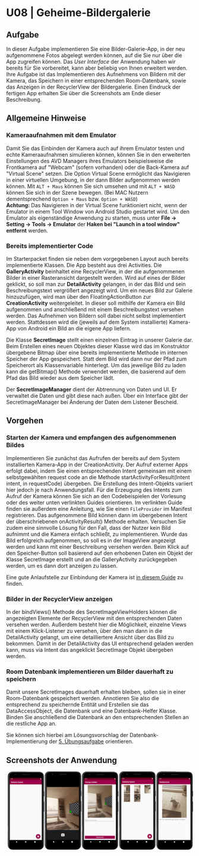 # U08 | Geheime-Bildergalerie

## Aufgabe

In dieser Aufgabe implementieren Sie eine Bilder-Galerie-App, in der neu aufgenommene Fotos abgelegt werden können, auf die Sie nur über die App zugreifen können. Das _User Interface_ der Anwendung haben wir bereits für Sie vorbereitet, kann aber beliebig von Ihnen erweitert werden. Ihre Aufgabe ist das Implementieren des Aufnehmens von Bildern mit der Kamera, das Speichern in einer entsprechenden Room-Datenbank, sowie das Anzeigen in der RecyclerView der Bildergalerie. Einen Eindruck der fertigen App erhalten Sie über die Screenshots am Ende dieser Beschreibung.

## Allgemeine Hinweise

### Kameraaufnahmen mit dem Emulator

Damit Sie das Einbinden der Kamera auch auf ihrem Emulator testen und echte Kameraaufnahmen simulieren können, können Sie in den erweiterten Einstellungen des AVD Managers ihres Emulators beispielsweise die Frontkamera auf "Webcam" (sofern vorhanden) oder die Back-Kamera auf "Virtual Scene" setzen. Die Option Virtual Scene ermöglicht das Navigieren in einer virtuellen Umgebung, in der dann Bilder aufgenommen werden können. Mit `ALT + Maus` können Sie sich umsehen und mit `ALT + WASD` können Sie sich in der Szene bewegen. (Bei MAC Nutzern dementsprechend `Option + Maus` bzw. `Option + WASD`)<br/>
**Achtung:** Das Navigieren in der Virtual Scene funktioniert nicht, wenn der Emulator in einem Tool Window von Android Studio gestartet wird. Um den Emulator als eigenständige Anwendung zu starten, muss unter **File -> Setting -> Tools -> Emulator** der **Haken bei "Launch in a tool window" entfernt** werden.

### Bereits implementierter Code

Im Starterpacket finden sie neben dem vorgegebenen Layout auch bereits implementierte Klassen. Die App besteht aus drei Activities. Die **GalleryActivity** beinhaltet eine RecyclerView, in der die aufgenommenen Bilder in einer Rasteransicht dargestellt werden. Wird auf eines der Bilder geklickt, so soll man zur **DetailActivity** gelangen, in der das Bild und sein Beschreibungstext vergrößert angezeigt wird. Um ein neues Bild zur Galerie hinzuzufügen, wird man über den FloatingActionButton zur **CreationActivity** weitergeleitet. In dieser soll mithilfe der Kamera ein Bild aufgenommen und anschließend mit einem Beschreibungstext versehen werden. Das Aufnehmen von Bildern soll dabei nicht selbst implementiert werden. Stattdessen wird die (jeweils auf dem System installierte) Kamera-App von Android ein Bild an die eigene App liefern.

Die Klasse **SecretImage** stellt einen einzelnen Eintrag in unserer Galerie dar. Beim Erstellen eines neuen Objektes dieser Klasse wird das im Konstruktor übergebene Bitmap über eine bereits implementierte Methode im internen Speicher der App gespeichert. Statt dem Bild wird dann nur der Pfad zum Speicherort als Klassenvariable hinterlegt. Um das jeweilige Bild zu laden kann die getBitmap() Methode verwendet werden, die basierend auf dem Pfad das Bild wieder aus dem Speicher lädt. 

Der **SecretImageManager** dient der Abtrennung von Daten und UI. Er verwaltet die Daten und gibt diese nach außen. Über ein Interface gibt der SecretImageManager bei Änderung der Daten dem Listener Bescheid.

## Vorgehen

### Starten der Kamera und empfangen des aufgenommenen Bildes
Implementieren Sie zunächst das Aufrufen der bereits auf dem System installierten Kamera-App in der CreationActivity. Der Aufruf externer Apps erfolgt dabei, indem Sie einen entsprechenden Intent gemeinsam mit einem selbstgewählten request code an die Methode startActivityForResult(Intent intent, in requestCode) übergeben. Die Erstellung des Intent-Objekts variiert hier jedoch je nach Anwendungsfall. Für die Erzeugung des Intents zum Aufruf der Kamera können Sie sich an den Codebeispielen der Vorlesung oder des weiter unten verlinkten Guides orientieren. Im verlinkten Guide finden sie außerdem eine Anleitung, wie Sie einen `FileProvider` im Manifest registrieren.
Das aufgenommene Bild können dann im übergebenen Intent der überschriebenen onActivityResult() Methode erhalten. Versuchen Sie zudem eine sinnvolle Lösung für den Fall, dass der Nutzer kein Bild aufnimmt und die Kamera einfach schließt, zu implementieren. 
Wurde das Bild erfolgreich aufgenommen, so soll es in der ImageView angezeigt werden und kann mit einer Beschreibung versehen werden. Beim Klick auf den Speicher-Button soll basierend auf den erhobenen Daten ein Objekt der Klasse SecretImage erstellt und an die GalleryActivity zurückgegeben werden, um es dann dort anzeigen zu lassen. 

Eine gute Anlaufstelle zur Einbindung der Kamera ist [in diesem Guide](https://developer.android.com/training/camera/photobasics) zu finden.

### Bilder in der RecyclerView anzeigen

In der bindViews() Methode des SecretImageViewHolders können die angezeigten Elemente der RecyclerView mit den entsprechenden Daten versehen werden. Außerdem besteht hier die Möglichkeit, einzelne Views mit einem Klick-Listener zu versehen, über den man dann in die DetailActivity gelangt, um eine detailliertere Ansicht über das Bild zu bekommen. Damit in der DetailActivity das UI entsprechend geladen werden kann, muss via Intent das angeklickt SecretImage Objekt übergeben werden. 

### Room Datenbank implementieren um Bilder dauerhaft zu speichern
Damit unsere SecretImages dauerhaft erhalten bleiben, sollen sie in einer Room-Datenbank gespeichert werden. Annotieren Sie also die entsprechend zu speichernde Entität und Erstellen sie das DataAccessObject, die Datenbank und eine Datenbank-Helfer Klasse. Binden Sie anschließend die Datenbank an den entsprechenden Stellen an die restliche App an.

Sie können sich hierbei am Lösungsvorschlag der Datenbank-Implementierung der [5. Übungsaufgabe](https://android-regensburg.github.io/AssignmentViewer/index.html#Android-Regensburg/U05-Persistente-ToDo-Liste) orientieren. 


## Screenshots der Anwendung

![Screenshots der geheimen-Galerie-App](./docs/screenshots.png)
